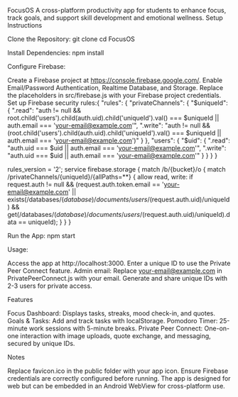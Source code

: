 FocusOS
A cross-platform productivity app for students to enhance focus, track goals, and support skill development and emotional wellness.
Setup Instructions

Clone the Repository:
git clone <repository-url>
cd FocusOS


Install Dependencies:
npm install


Configure Firebase:

Create a Firebase project at https://console.firebase.google.com/.
Enable Email/Password Authentication, Realtime Database, and Storage.
Replace the placeholders in src/firebase.js with your Firebase project credentials.
Set up Firebase security rules:{
    "rules": {
        "privateChannels": {
            "$uniqueId": {
                ".read": "auth != null && root.child('users').child(auth.uid).child('uniqueId').val() === $uniqueId || auth.email === 'your-email@example.com'",
                ".write": "auth != null && (root.child('users').child(auth.uid).child('uniqueId').val() === $uniqueId || auth.email === 'your-email@example.com')"
            }
        },
        "users": {
            "$uid": {
                ".read": "auth.uid === $uid || auth.email === 'your-email@example.com'",
                ".write": "auth.uid === $uid || auth.email === 'your-email@example.com'"
            }
        }
    }
}

rules_version = '2';
service firebase.storage {
    match /b/{bucket}/o {
        match /privateChannels/{uniqueId}/{allPaths=**} {
            allow read, write: if request.auth != null && (request.auth.token.email == 'your-email@example.com' || exists(/databases/$(database)/documents/users/$(request.auth.uid)/uniqueId) && get(/databases/$(database)/documents/users/$(request.auth.uid)/uniqueId).data == uniqueId);
        }
    }
}




Run the App:
npm start


Usage:

Access the app at http://localhost:3000.
Enter a unique ID to use the Private Peer Connect feature.
Admin email: Replace your-email@example.com in PrivatePeerConnect.js with your email.
Generate and share unique IDs with 2-3 users for private access.



Features

Focus Dashboard: Displays tasks, streaks, mood check-in, and quotes.
Goals & Tasks: Add and track tasks with localStorage.
Pomodoro Timer: 25-minute work sessions with 5-minute breaks.
Private Peer Connect: One-on-one interaction with image uploads, quote exchange, and messaging, secured by unique IDs.

Notes

Replace favicon.ico in the public folder with your app icon.
Ensure Firebase credentials are correctly configured before running.
The app is designed for web but can be embedded in an Android WebView for cross-platform use.
